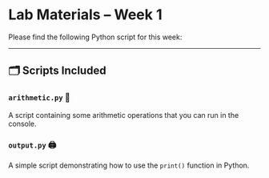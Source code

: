# Lab Materials – Week 1

Please find the following Python script for this week:

---

## 🗂️ Scripts Included

### `arithmetic.py` 🔢  
A script containing some arithmetic operations that you can run in the console.

### `output.py` 🖨️
A simple script demonstrating how to use the `print()` function in Python.



